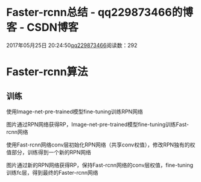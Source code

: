 # Faster-rcnn总结 - qq229873466的博客 - CSDN博客

2017年05月25日 20:24:50[qq229873466](https://me.csdn.net/qq229873466)阅读数：292


# Faster-rcnn算法

## 训练

使用Image-net-pre-trained模型fine-tuning训练RPN网络

图片通过RPN网络获得RP，Image-net-pre-trained模型fine-tuning训练Fast-rcnn网络

使用Fast-rcnn网络conv层初始化RPN网络（共享conv权值），修改RPN独有的权值部分，训练得到一个新的RPN网络

图片通过新的RPN网络获得RP，保持Fast-rcnn网络的conv层权值，fine-tuning训练fc层，得到最终的Faster-rcnn网络


